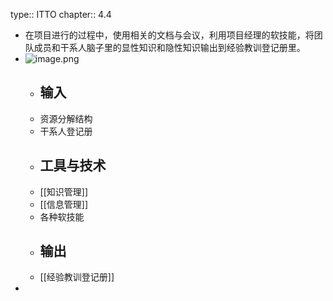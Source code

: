 type:: ITTO
chapter:: 4.4

- 在项目进行的过程中，使用相关的文档与会议，利用项目经理的软技能，将团队成员和干系人脑子里的显性知识和隐性知识输出到经验教训登记册里。
- ![image.png](../assets/image_1747642715213_0.png)
	- ## 输入
	- 资源分解结构
	- 干系人登记册
	- ## 工具与技术
	- [[知识管理]]
	- [[信息管理]]
	- 各种软技能
	- ## 输出
	- [[经验教训登记册]]
-